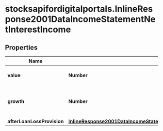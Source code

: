 # stocksapifordigitalportals.InlineResponse2001DataIncomeStatementNetInterestIncome

## Properties

Name | Type | Description | Notes
------------ | ------------- | ------------- | -------------
**value** | **Number** | Value of the net interest income. | [optional] 
**growth** | **Number** | Annual growth rate of the net interest income. | [optional] 
**afterLoanLossProvision** | [**InlineResponse2001DataIncomeStatementNetInterestIncomeAfterLoanLossProvision**](InlineResponse2001DataIncomeStatementNetInterestIncomeAfterLoanLossProvision.md) |  | [optional] 



